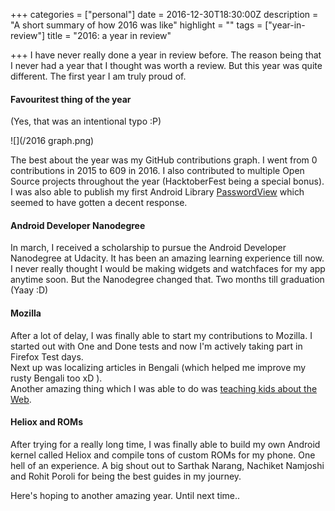 +++
categories = ["personal"]
date = 2016-12-30T18:30:00Z
description = "A short summary of how 2016 was like"
highlight = ""
tags = ["year-in-review"]
title = "2016: a year in review"

+++
I have never really done a year in review before. The reason being that I never had a year that I thought was worth a review. But this year was quite different. The first year I am truly proud of.

#### Favouritest thing of the year

(Yes, that was an intentional typo :P)

![](/2016 graph.png)

The best about the year was my GitHub contributions graph. I went from 0 contributions in 2015 to 609 in 2016. I also contributed to multiple Open Source projects throughout the year (HacktoberFest being a special bonus).  
I was also able to publish my first Android Library [PasswordView](https://github.com/SubhrajyotiSen/PasswordView) which seemed to have gotten a decent response.

#### Android Developer Nanodegree

In march, I received a scholarship to pursue the Android Developer Nanodegree at Udacity. It has been an amazing learning experience till now. I never really thought I would be making widgets and watchfaces for my app anytime soon. But the Nanodegree changed that. Two months till graduation (Yaay :D)

#### Mozilla

After a lot of delay, I was finally able to start my contributions to Mozilla. I started out with One and Done tests and now I'm actively taking part in Firefox Test days.  
Next up was localizing articles in Bengali (which helped me improve my rusty Bengali too xD ).  
Another amazing thing which I was able to do was [teaching kids about the Web](https://subhrajyotisen.wordpress.com/2016/07/29/maker-part-16-day-1/).

#### Heliox and ROMs

After trying for a really long time, I was finally able to build my own Android kernel called Heliox and compile tons of custom ROMs for my phone. One hell of an experience. A big shout out to Sarthak Narang, Nachiket Namjoshi and Rohit Poroli for being the best guides in my journey.

Here's hoping to another amazing year. Until next time..